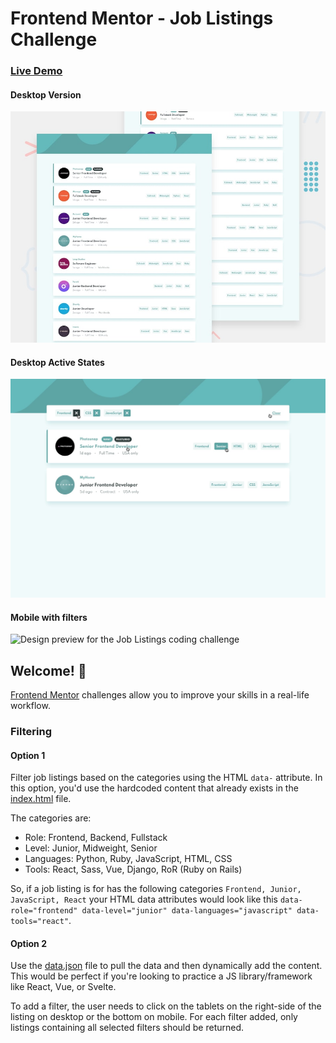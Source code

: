 # Frontend Mentor - Job Listings Challenge

### [Live Demo](https://job-static-list.vercel.app/)

#### Desktop Version

![Design preview for the Job Listings coding challenge](./design/desktop-preview.jpg)

#### Desktop Active States 

![Design preview for the Job Listings coding challenge](./design/active-states.jpg)

#### Mobile with filters

![Design preview for the Job Listings coding challenge](./design/mobile-with-filter.jpg)

## Welcome! 👋

[Frontend Mentor](https://www.frontendmentor.io) challenges allow you to improve your skills in a real-life workflow.

### Filtering

#### Option 1

Filter job listings based on the categories using the HTML `data-` attribute. In this option, you'd use the hardcoded content that already exists in the [index.html](./index.html) file.

The categories are:

- Role: Frontend, Backend, Fullstack
- Level: Junior, Midweight, Senior
- Languages: Python, Ruby, JavaScript, HTML, CSS
- Tools: React, Sass, Vue, Django, RoR (Ruby on Rails)

So, if a job listing is for has the following categories `Frontend, Junior, JavaScript, React` your HTML data attributes would look like this `data-role="frontend" data-level="junior" data-languages="javascript" data-tools="react"`.

#### Option 2

Use the [data.json](./data.json) file to pull the data and then dynamically add the content. This would be perfect if you're looking to practice a JS library/framework like React, Vue, or Svelte.

To add a filter, the user needs to click on the tablets on the right-side of the listing on desktop or the bottom on mobile. For each filter added, only listings containing all selected filters should be returned.


